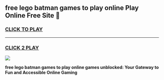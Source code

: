 
## free lego batman games to play online Play Online Free Site 👋
<h3>
<a href="https://download.freeplayer.one?title=free_lego_batman_games_to_play_online&ref=21F">CLICK TO PLAY</a></h3>
<hr>

<h3>
<a href="https://download.freeplayer.one?title=free_lego_batman_games_to_play_online&ref=21F">CLICK 2 PLAY</a>
  
</h3>

<a href="https://download.freeplayer.one?title=free_lego_batman_games_to_play_online&ref=21F"><img src="https://cdnb.artstation.com/p/assets/images/images/032/539/853/original/anto-thomas-button-gif.gif"></a>


**free lego batman games to play online games unblocked: Your Gateway to Fun and Accessible Online Gaming**
